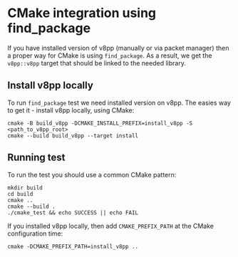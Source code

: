 # CMake integration using find_package

If you have installed version of v8pp (manually or via packet manager)
then a proper way for CMake is using `find_package`.
As a result, we get the `v8pp::v8pp` target that should be linked to
the needed library.

## Install v8pp locally

To run `find_package` test we need installed version on v8pp. The easies way
to get it - install v8pp locally, using CMake:

```console
cmake -B build_v8pp -DCMAKE_INSTALL_PREFIX=install_v8pp -S <path_to_v8pp_root>
cmake --build build_v8pp --target install
```

## Running test

To run the test you should use a common CMake pattern:

```console
mkdir build
cd build
cmake ..
cmake --build .
./cmake_test && echo SUCCESS || echo FAIL
```

If you installed v8pp locally, then add `CMAKE_PREFIX_PATH` at the CMake
configuration time:

```console
cmake -DCMAKE_PREFIX_PATH=install_v8pp ..
```
